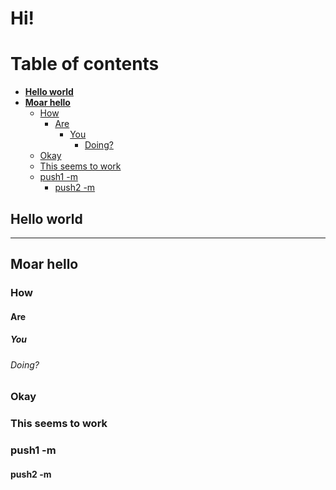 # Hi!

# Table of contents

<!--- TABLE_OF_CONTENTS -->

* [**Hello world**](#hello-world)
* [**Moar hello**](#moar-hello)
    * [How](#how)
        * [Are](#are)
            * [You](#you)
                * [Doing?](#doing)
    * [Okay](#okay)
    * [This seems to work](#this-seems-to-work)
    * [push1 -m](#push1--m)
        * [push2 -m](#push2--m)

<!--- /TABLE_OF_CONTENTS -->

<!--- CONTENT -->

## Hello world

---

## Moar hello
### How
#### Are
##### You
###### Doing?
### Okay
### This seems to work
### push1 -m
#### push2 -m

<!--- /CONTENT -->

<!--- MA_PROCESSED -->